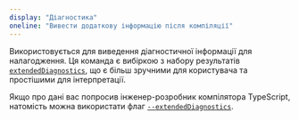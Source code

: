 ```yaml
---
display: "Діагностика"
oneline: "Вивести додаткову інформацію після компіляції"
---
```


Використовується для виведення діагностичної інформації для налагодження. Ця команда є вибіркою з набору результатів [`extendedDiagnostics`](#ExtendedDiagnostics), що є більш зручними для користувача та простішими для інтерпретації.

Якщо про дані вас попросив інженер-розробник компілятора TypeScript, натомість можна використати флаг [`--extendedDiagnostics`](#extendedDiagnostics).
